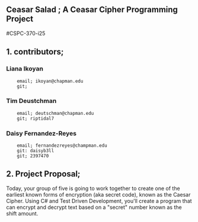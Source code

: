 ## Ceasar Salad ; A Ceasar Cipher Programming Project

#CSPC-370-i25

## 1. contributors; 

### Liana Ikoyan
        email; ikoyan@chapman.edu
        git;
### Tim Deustchman
        email; deutschman@chapman.edu
        git; riptidal7
### Daisy Fernandez-Reyes 
        email; fernandezreyes@champman.edu
        git: daisyb3ll
        git; 2397470

## 2. Project Proposal; 
Today, your group of five is going to work together to create one of the earliest known forms of
encryption (aka secret code), known as the Caesar Cipher. Using C# and Test Driven
Development, you'll create a program that can encrypt and decrypt text based on a "secret"
number known as the shift amount.


